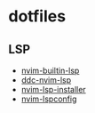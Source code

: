 # dotfiles

## LSP
- [nvim-builtin-lsp](https://github.com/neovim/neovim/blob/master/runtime/doc/lsp.txt)
- [ddc-nvim-lsp](https://github.com/Shougo/ddc-nvim-lsp)
- [nvim-lsp-installer](https://github.com/williamboman/nvim-lsp-installer)
- [nvim-lspconfig](https://github.com/neovim/nvim-lspconfig)
